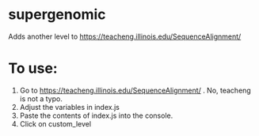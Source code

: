 # supergenomic
Adds another level to https://teacheng.illinois.edu/SequenceAlignment/

# To use:
1) Go to https://teacheng.illinois.edu/SequenceAlignment/ . No, teacheng is not a typo.
2) Adjust the variables in index.js
3) Paste the contents of index.js into the console.
4) Click on custom_level
